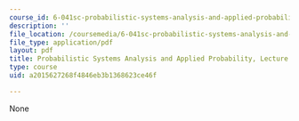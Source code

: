 ```yaml
---
course_id: 6-041sc-probabilistic-systems-analysis-and-applied-probability-fall-2013
description: ''
file_location: /coursemedia/6-041sc-probabilistic-systems-analysis-and-applied-probability-fall-2013/a2015627268f4846eb3b1368623ce46f_MIT6_041SCF13_L03.pdf
file_type: application/pdf
layout: pdf
title: Probabilistic Systems Analysis and Applied Probability, Lecture 3
type: course
uid: a2015627268f4846eb3b1368623ce46f

---
```

None